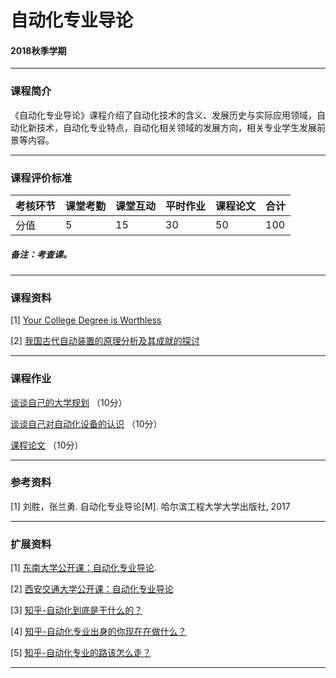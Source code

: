 # 自动化专业导论 

#### 2018秋季学期

---

### 课程简介

《自动化专业导论》课程介绍了自动化技术的含义、发展历史与实际应用领域，自动化新技术，自动化专业特点，自动化相关领域的发展方向，相关专业学生发展前景等内容。

---

### 课程评价标准

|考核环节 | 课堂考勤 | 课堂互动 | 平时作业 | 课程论文 |合计|
|---|---|---|---|---|---|
|分值| 5| 15|30|50|100|



##### 备注：考查课。 

---

### 课程资料

[1] [Your College Degree is Worthless](Materials/Your_College_Degree_is_Worthless.pdf)

[2] [我国古代自动装置的原理分析及其成就的探讨](Materials/On_certai_automatic_equipments_in_ancient_china.pdf)

---

### 课程作业


[谈谈自己的大学规划](homework/work_01.md) （10分）

[谈谈自己对自动化设备的认识](homework/work_02.md) （10分）

[课程论文](homework/Final_work.md) （10分）


---

### 参考资料

[1] 刘胜，张兰勇. 自动化专业导论[M]. 哈尔滨工程大学大学出版社, 2017

---

### 扩展资料

[1] [东南大学公开课：自动化专业导论](http://open.163.com/special/cuvocw/zidonghuadaolun.html).

[2] [西安交通大学公开课：自动化专业导论](http://open.163.com/special/cuvocw/zidonghuazhuanye.html)

[3] [知乎-自动化到底是干什么的？](https://zhuanlan.zhihu.com/p/24199406)

[4] [知乎-自动化专业出身的你现在在做什么？](https://www.zhihu.com/question/40034082)

[5] [知乎-自动化专业的路该怎么走？](https://www.zhihu.com/question/67928448)


---
